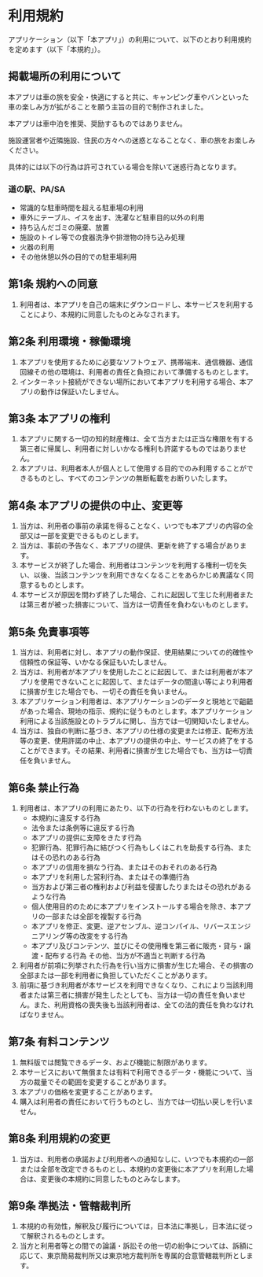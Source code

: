 # 利用規約

アプリケーション（以下「本アプリ」）の利用について、以下のとおり利用規約を定めます（以下「本規約」）。

## 掲載場所の利用について

本アプリは車の旅を安全・快適にすると共に、キャンピング車やバンといった車の楽しみ方が拡がることを願う主旨の目的で制作されました。

本アプリは車中泊を推奨、奨励するものではありません。

施設運営者や近隣施設、住民の方々への迷惑となることなく、車の旅をお楽しみください。

具体的には以下の行為は許可されている場合を除いて迷惑行為となります。

### 道の駅、PA/SA

- 常識的な駐車時間を超える駐車場の利用
- 車外にテーブル、イスを出す、洗濯など駐車目的以外の利用
- 持ち込んだゴミの廃棄、放置
- 施設のトイレ等での食器洗浄や排泄物の持ち込み処理
- 火器の利用
- その他休憩以外の目的での駐車場利用

## 第1条  規約への同意

1. 利用者は、本アプリを自己の端末にダウンロードし、本サービスを利用することにより、本規約に同意したものとみなされます。

## 第2条  利用環境・稼働環境

1. 本アプリを使用するために必要なソフトウェア、携帯端末、通信機器、通信回線その他の環境は、利用者の責任と負担において準備するものとします。
2. インターネット接続ができない場所において本アプリを利用する場合、本アプリの動作は保証いたしません。

## 第3条  本アプリの権利

1. 本アプリに関する一切の知的財産権は、全て当方または正当な権限を有する第三者に帰属し、利用者に対しいかなる権利も許諾するものではありません。
2. 本アプリは、利用者本人が個人として使用する目的でのみ利用することができるものとし、すべてのコンテンツの無断転載をお断りいたします。

## 第4条  本アプリの提供の中止、変更等

1. 当方は、利用者の事前の承諾を得ることなく、いつでも本アプリの内容の全部又は一部を変更できるものとします。
2. 当方は、事前の予告なく、本アプリの提供、更新を終了する場合があります。
3. 本サービスが終了した場合、利用者はコンテンツを利用する権利一切を失い、以後、当該コンテンツを利用できなくなることをあらかじめ異議なく同意するものとします。
4. 本サービスが原因を問わず終了した場合、これに起因して生じた利用者または第三者が被った損害について、当方は一切責任を負わないものとします。

## 第5条  免責事項等

1. 当方は、利用者に対し、本アプリの動作保証、使用結果についての的確性や信頼性の保証等、いかなる保証もいたしません。
2. 当方は、利用者が本アプリを使用したことに起因して、または利用者が本アプリを使用できないことに起因して、またはデータの間違い等により利用者に損害が生じた場合でも、一切その責任を負いません。
3. 本アプリケーション利用者は、本アプリケーションのデータと現地とで齟齬があった場合、現地の指示、規約に従うものとします。本アプリケーション利用による当該施設とのトラブルに関し、当方では一切関知いたしません。
4. 当方は、独自の判断に基づき、本アプリの仕様の変更または修正、配布方法等の変更、使用許諾の中止、本アプリの提供の中止、サービスの終了をすることができます。その結果、利用者に損害が生じた場合でも、当方は一切責任を負いません。

## 第6条  禁止行為

1. 利用者は、本アプリの利用にあたり、以下の行為を行わないものとします。
    - 本規約に違反する行為
    - 法令または条例等に違反する行為
    - 本アプリの提供に支障をきたす行為
    - 犯罪行為、犯罪行為に結びつく行為もしくはこれを助長する行為、またはその恐れのある行為
    - 本アプリの信用を損なう行為、またはそのおそれのある行為
    - 本アプリを利用した営利行為、またはその準備行為
    - 当方および第三者の権利および利益を侵害したりまたはその恐れがあるような行為
    - 個人使用目的のために本アプリをインストールする場合を除き、本アプリの一部または全部を複製する行為
    - 本アプリを修正、変更、逆アセンブル、逆コンパイル、リバースエンジニアリング等の改変をする行為
    - 本アプリ及びコンテンツ、並びにその使用権を第三者に販売・貸与・譲渡・配布する行為
    その他、当方が不適当と判断する行為
2. 利用者が前項に列挙された行為を行い当方に損害が生じた場合、その損害の全部または一部を利用者に負担していただくことがあります。
3. 前項に基づき利用者が本サービスを利用できなくなり、これにより当該利用者または第三者に損害が発生したとしても、当方は一切の責任を負いません。また、利用資格の喪失後も当該利用者は、全ての法的責任を負わなければなりません。

## 第7条  有料コンテンツ

1. 無料版では閲覧できるデータ、および機能に制限があります。
2. 本サービスにおいて無償または有料で利用できるデータ・機能について、当方の裁量でその範囲を変更することがあります。
3. 本アプリの価格を変更することがあります。
4. 購入は利用者の責任において行うものとし、当方では一切払い戻しを行いません。

## 第8条  利用規約の変更

1. 当方は、利用者の承諾および利用者への通知なしに、いつでも本規約の一部または全部を改定できるものとし、本規約の変更後に本アプリを利用した場合は、変更後の本規約に同意したものとみなします。

## 第9条  準拠法・管轄裁判所

1. 本規約の有効性，解釈及び履行については，日本法に準拠し，日本法に従って解釈されるものとします。
2. 当方と利用者等との間での論議・訴訟その他一切の紛争については、訴額に応じて、東京簡易裁判所又は東京地方裁判所を専属的合意管轄裁判所とします。
